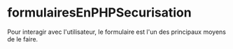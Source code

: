 # formulairesEnPHPSecurisation
Pour interagir avec l'utilisateur, le formulaire est l'un des principaux moyens de le faire.
